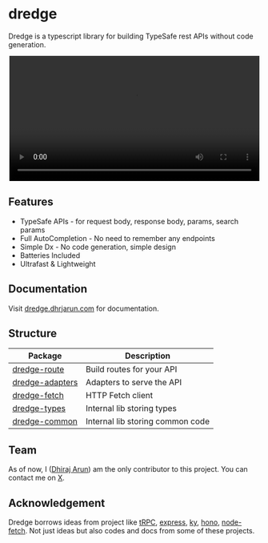 # dredge

Dredge is a typescript library for building TypeSafe rest APIs without code generation.

<div align="center">
  <video src="https://github.com/user-attachments/assets/6c93cd81-d812-47d1-bf1d-9d8bad8809c5" width="500px"></video> 
</div>

## Features

- TypeSafe APIs - for request body, response body, params, search params 
- Full AutoCompletion - No need to remember any endpoints
- Simple Dx - No code generation, simple design
- Batteries Included
- Ultrafast & Lightweight

## Documentation

Visit [dredge.dhrjarun.com](https://dredge.dhrjarun.com/guide/quick-start) for documentation.

## Structure

| Package | Description |
| -------------------------------------- | -------------------------------- |
| [dredge-route](packages/route/)        | Build routes for your API        |
| [dredge-adapters](packages/adapters/)  | Adapters to serve the API        |
| [dredge-fetch](packages/fetch/)        | HTTP Fetch client                |
| [dredge-types](packages/types/)        | Internal lib storing types       |
| [dredge-common](packages/common/)      | Internal lib storing common code |

## Team

As of now, I ([Dhiraj Arun](https://github.com/dhrjarun)) am the only contributor to this project. You can contact me on [X](https://x.com/dhrjarun).

## Acknowledgement
Dredge borrows ideas from project like [tRPC](https://trpc.io/), [express](https://expressjs.com), [ky](https://github.com/sindresorhus/ky), [hono](https://hono.dev), [node-fetch](https://github.com/node-fetch/node-fetch). Not just ideas but also codes and docs from some of these projects.
